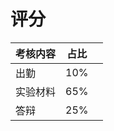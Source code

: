 # 评分



| 考核内容 | 占比  |   |
| ---- | --- | - |
| 出勤   | 10% |   |
| 实验材料 | 65% |   |
| 答辩   | 25% |   |

